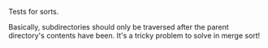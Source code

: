 Tests for sorts. 

Basically, subdirectories should only be traversed after the parent directory's contents have been. It's a tricky problem to solve in merge sort!